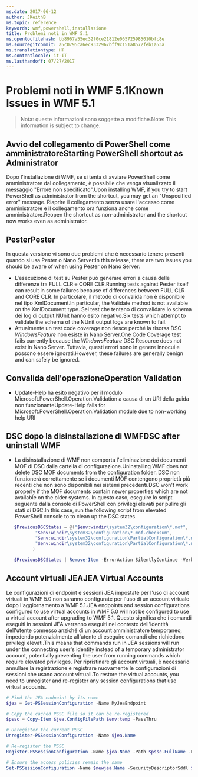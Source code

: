 ```yaml
---
ms.date: 2017-06-12
author: JKeithB
ms.topic: reference
keywords: wmf,powershell,installazione
title: Problemi noti in WMF 5.1
ms.openlocfilehash: bb8967a55ec32f0ce21812e065725985010bfc8e
ms.sourcegitcommit: a5c0795ca6ec9332967bff9c151a8572feb1a53a
ms.translationtype: HT
ms.contentlocale: it-IT
ms.lasthandoff: 07/27/2017
---
```

# <a name="known-issues-in-wmf-51"></a><span data-ttu-id="f3118-103">Problemi noti in WMF 5.1</span><span class="sxs-lookup"><span data-stu-id="f3118-103">Known Issues in WMF 5.1</span></span> #

> <span data-ttu-id="f3118-104">Nota: queste informazioni sono soggette a modifiche.</span><span class="sxs-lookup"><span data-stu-id="f3118-104">Note: This information is subject to change.</span></span>

## <a name="starting-powershell-shortcut-as-administrator"></a><span data-ttu-id="f3118-105">Avvio del collegamento di PowerShell come amministratore</span><span class="sxs-lookup"><span data-stu-id="f3118-105">Starting PowerShell shortcut as Administrator</span></span>
<span data-ttu-id="f3118-106">Dopo l'installazione di WMF, se si tenta di avviare PowerShell come amministratore dal collegamento, è possibile che venga visualizzato il messaggio "Errore non specificato".</span><span class="sxs-lookup"><span data-stu-id="f3118-106">Upon installing WMF, if you try to start PowerShell as administrator from the shortcut, you may get an "Unspecified error" message.</span></span>
<span data-ttu-id="f3118-107">Riaprire il collegamento senza usare l'accesso come amministratore e il collegamento ora funziona anche come amministratore.</span><span class="sxs-lookup"><span data-stu-id="f3118-107">Reopen the shortcut as non-administrator and the shortcut now works even as administrator.</span></span>

## <a name="pester"></a><span data-ttu-id="f3118-108">Pester</span><span class="sxs-lookup"><span data-stu-id="f3118-108">Pester</span></span>
<span data-ttu-id="f3118-109">In questa versione vi sono due problemi che è necessario tenere presenti quando si usa Pester o Nano Server:</span><span class="sxs-lookup"><span data-stu-id="f3118-109">In this release, there are two issues you should be aware of when using Pester on Nano Server:</span></span>

* <span data-ttu-id="f3118-110">L'esecuzione di test su Pester può generare errori a causa delle differenze tra FULL CLR e CORE CLR.</span><span class="sxs-lookup"><span data-stu-id="f3118-110">Running tests against Pester itself can result in some failures because of differences between FULL CLR and CORE CLR.</span></span> <span data-ttu-id="f3118-111">In particolare, il metodo di convalida non è disponibile nel tipo XmlDocument.</span><span class="sxs-lookup"><span data-stu-id="f3118-111">In particular, the Validate method is not available on the XmlDocument type.</span></span> <span data-ttu-id="f3118-112">Sei test che tentano di convalidare lo schema dei log di output NUnit hanno esito negativo.</span><span class="sxs-lookup"><span data-stu-id="f3118-112">Six tests which attempt to validate the schema of the NUnit output logs are known to fail.</span></span> 
* <span data-ttu-id="f3118-113">Attualmente un test code coverage non riesce perché la risorsa DSC *WindowsFeature* non esiste in Nano Server.</span><span class="sxs-lookup"><span data-stu-id="f3118-113">One Code Coverage test fails currently because the *WindowsFeature* DSC Resource does not exist in Nano Server.</span></span> <span data-ttu-id="f3118-114">Tuttavia, questi errori sono in genere innocui e possono essere ignorati.</span><span class="sxs-lookup"><span data-stu-id="f3118-114">However, these failures are generally benign and can safely be ignored.</span></span>

## <a name="operation-validation"></a><span data-ttu-id="f3118-115">Convalida dell'operazione</span><span class="sxs-lookup"><span data-stu-id="f3118-115">Operation Validation</span></span> 

* <span data-ttu-id="f3118-116">Update-Help ha esito negativo per il modulo Microsoft.PowerShell.Operation.Validation a causa di un URI della guida non funzionante</span><span class="sxs-lookup"><span data-stu-id="f3118-116">Update-Help fails for Microsoft.PowerShell.Operation.Validation module due to non-working help URI</span></span>

## <a name="dsc-after-uninstall-wmf"></a><span data-ttu-id="f3118-117">DSC dopo la disinstallazione di WMF</span><span class="sxs-lookup"><span data-stu-id="f3118-117">DSC after uninstall WMF</span></span> 
* <span data-ttu-id="f3118-118">La disinstallazione di WMF non comporta l'eliminazione dei documenti MOF di DSC dalla cartella di configurazione.</span><span class="sxs-lookup"><span data-stu-id="f3118-118">Uninstalling WMF does not delete DSC MOF documents from the configuration folder.</span></span> <span data-ttu-id="f3118-119">DSC non funzionerà correttamente se i documenti MOF contengono proprietà più recenti che non sono disponibili nei sistemi precedenti.</span><span class="sxs-lookup"><span data-stu-id="f3118-119">DSC won't work properly if the MOF documents contain newer properties which are not available on the older systems.</span></span> <span data-ttu-id="f3118-120">In questo caso, eseguire lo script seguente dalla console di PowerShell con privilegi elevati per pulire gli stati di DSC.</span><span class="sxs-lookup"><span data-stu-id="f3118-120">In this case, run the following script from elevated PowerShell console to to clean up the DSC states.</span></span>
 ```powershell
    $PreviousDSCStates = @("$env:windir\system32\configuration\*.mof",
            "$env:windir\system32\configuration\*.mof.checksum",
            "$env:windir\system32\configuration\PartialConfiguration\*.mof",
            "$env:windir\system32\configuration\PartialConfiguration\*.mof.checksum"
           )

    $PreviousDSCStates | Remove-Item -ErrorAction SilentlyContinue -Verbose
 ```  

## <a name="jea-virtual-accounts"></a><span data-ttu-id="f3118-121">Account virtuali JEA</span><span class="sxs-lookup"><span data-stu-id="f3118-121">JEA Virtual Accounts</span></span>
<span data-ttu-id="f3118-122">Le configurazioni di endpoint e sessioni JEA impostate per l'uso di account virtuali in WMF 5.0 non saranno configurate per l'uso di un account virtuale dopo l'aggiornamento a WMF 5.1.</span><span class="sxs-lookup"><span data-stu-id="f3118-122">JEA endpoints and session configurations configured to use virtual accounts in WMF 5.0 will not be configured to use a virtual account after upgrading to WMF 5.1.</span></span>
<span data-ttu-id="f3118-123">Questo significa che i comandi eseguiti in sessioni JEA verranno eseguiti nel contesto dell'identità dell'utente connesso anziché di un account amministratore temporaneo, impedendo potenzialmente all'utente di eseguire comandi che richiedono privilegi elevati.</span><span class="sxs-lookup"><span data-stu-id="f3118-123">This means that commands run in JEA sessions will run under the connecting user's identity instead of a temporary administrator account, potentially preventing the user from running commands which require elevated privileges.</span></span>
<span data-ttu-id="f3118-124">Per ripristinare gli account virtuali, è necessario annullare la registrazione e registrare nuovamente le configurazioni di sessioni che usano account virtuali.</span><span class="sxs-lookup"><span data-stu-id="f3118-124">To restore the virtual accounts, you need to unregister and re-register any session configurations that use virtual accounts.</span></span>

```powershell
# Find the JEA endpoint by its name
$jea = Get-PSSessionConfiguration -Name MyJeaEndpoint

# Copy the cached PSSC file so it can be re-registered
$pssc = Copy-Item $jea.ConfigFilePath $env:temp -PassThru

# Unregister the current PSSC
Unregister-PSSessionConfiguration -Name $jea.Name

# Re-register the PSSC
Register-PSSessionConfiguration -Name $jea.Name -Path $pssc.FullName -Force

# Ensure the access policies remain the same
Set-PSSessionConfiguration -Name $newjea.Name -SecurityDescriptorSddl $jea.SecurityDescriptorSddl
```

